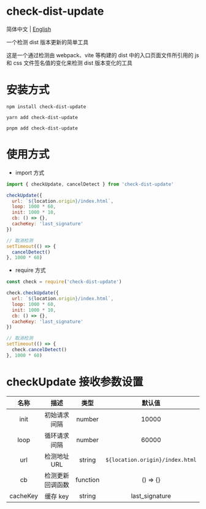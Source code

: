 # check-dist-update

简体中文 | [English](./README.md)

一个检测 dist 版本更新的简单工具

这是一个通过检测由 webpack、vite 等构建的 dist 中的入口页面文件所引用的 js 和 css 文件签名值的变化来检测 dist 版本变化的工具

# 安装方式

```shell
npm install check-dist-update
```

```shell
yarn add check-dist-update
```

```shell
pnpm add check-dist-update
```

# 使用方式

- import 方式

```javascript
import { checkUpdate, cancelDetect } from 'check-dist-update'

checkUpdate({
  url: `${location.origin}/index.html`,
  loop: 1000 * 60,
  init: 1000 * 10,
  cb: () => {},
  cacheKey: 'last_signature'
})

// 取消检测
setTimeout(() => {
  cancelDetect()
}, 1000 * 60)
```

- require 方式

```javascript
const check = require('check-dist-update')

check.checkUpdate({
  url: `${location.origin}/index.html`,
  loop: 1000 * 60,
  init: 1000 * 10,
  cb: () => {},
  cacheKey: 'last_signature'
})

// 取消检测
setTimeout(() => {
  check.cancelDetect()
}, 1000 * 60)
```

# checkUpdate 接收参数设置

|   名称    |       描述      |   类型   |             默认值              |
| :------: | :------------: | :------: | :-----------------------------: |
|   init   |   初始请求间隔    |  number  |              10000              |
|   loop   |   循环请求间隔    |  number  |              60000              |
|   url    |   检测地址 URL   |  string  | `${location.origin}/index.html` |
|    cb    |  检测更新回调函数  | function |            () => {}             |
| cacheKey |    缓存 key     |  string  |         last_signature          |
